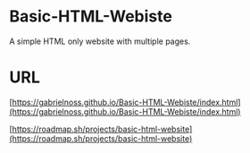 # Basic-HTML-Webiste
 A simple HTML only website with multiple pages. 

 # URL 
[https://gabrielnoss.github.io/Basic-HTML-Webiste/index.html](https://gabrielnoss.github.io/Basic-HTML-Webiste/index.html)

[https://roadmap.sh/projects/basic-html-website](https://roadmap.sh/projects/basic-html-website)
